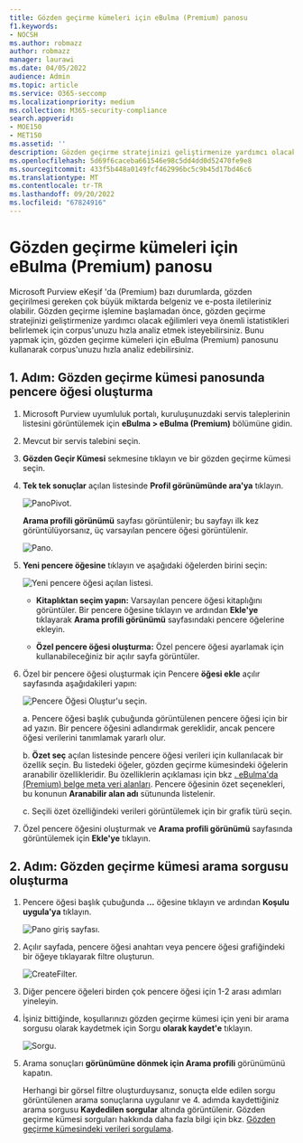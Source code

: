 ```yaml
---
title: Gözden geçirme kümeleri için eBulma (Premium) panosu
f1.keywords:
- NOCSH
ms.author: robmazz
author: robmazz
manager: laurawi
ms.date: 04/05/2022
audience: Admin
ms.topic: article
ms.service: O365-seccomp
ms.localizationpriority: medium
ms.collection: M365-security-compliance
search.appverid:
- MOE150
- MET150
ms.assetid: ''
description: Gözden geçirme stratejinizi geliştirmenize yardımcı olacak eğilimleri veya önemli istatistikleri belirlemek üzere corpus'unuzu hızla analiz etmek üzere gözden geçirme kümeleri için Microsoft Purview eKeşif (Premium) panosunu kullanın.
ms.openlocfilehash: 5d69f6caceba661546e98c5dd4dd0d52470fe9e8
ms.sourcegitcommit: 433f5b448a0149fcf462996bc5c9b45d17bd46c6
ms.translationtype: MT
ms.contentlocale: tr-TR
ms.lasthandoff: 09/20/2022
ms.locfileid: "67824916"
---
```

# <a name="ediscovery-premium-dashboard-for-review-sets"></a>Gözden geçirme kümeleri için eBulma (Premium) panosu

Microsoft Purview eKeşif 'da (Premium) bazı durumlarda, gözden geçirilmesi gereken çok büyük miktarda belgeniz ve e-posta iletileriniz olabilir. Gözden geçirme işlemine başlamadan önce, gözden geçirme stratejinizi geliştirmenize yardımcı olacak eğilimleri veya önemli istatistikleri belirlemek için corpus'unuzu hızla analiz etmek isteyebilirsiniz. Bunu yapmak için, gözden geçirme kümeleri için eBulma (Premium) panosunu kullanarak corpus'unuzu hızla analiz edebilirsiniz.

## <a name="step-1-create-a-widget-on-the-review-set-dashboard"></a>1. Adım: Gözden geçirme kümesi panosunda pencere öğesi oluşturma

1. Microsoft Purview uyumluluk portalı, kuruluşunuzdaki servis taleplerinin listesini görüntülemek için **eBulma > eBulma (Premium)** bölümüne gidin.
  
2. Mevcut bir servis talebini seçin.
  
3. **Gözden Geçir Kümesi** sekmesine tıklayın ve bir gözden geçirme kümesi seçin.
  
4. **Tek tek sonuçlar** açılan listesinde **Profil görünümünde ara'ya** tıklayın. 

   ![PanoPivot.](../media/dashboardpivot.png)

   **Arama profili görünümü** sayfası görüntülenir; bu sayfayı ilk kez görüntülüyorsanız, üç varsayılan pencere öğesi görüntülenir.

   ![Pano.](../media/dashboardonly.png)
  
5. **Yeni pencere öğesine** tıklayın ve aşağıdaki öğelerden birini seçin:

   ![Yeni pencere öğesi açılan listesi.](../media/NewWidgetDropdownBox.png)

   - **Kitaplıktan seçim yapın:** Varsayılan pencere öğesi kitaplığını görüntüler. Bir pencere öğesine tıklayın ve ardından **Ekle'ye** tıklayarak **Arama profili görünümü** sayfasındaki pencere öğelerine ekleyin.
  
   - **Özel pencere öğesi oluşturma:** Özel pencere öğesi ayarlamak için kullanabileceğiniz bir açılır sayfa görüntüler. 

6. Özel bir pencere öğesi oluşturmak için Pencere **öğesi ekle** açılır sayfasında aşağıdakileri yapın:

   ![Pencere Öğesi Oluştur'u seçin.](../media/addwidget.png)

    a. Pencere öğesi başlık çubuğunda görüntülenen pencere öğesi için bir ad yazın. Bir pencere öğesini adlandırmak gereklidir, ancak pencere öğesi verilerini tanımlamak yararlı olur.

    b. **Özet seç** açılan listesinde pencere öğesi verileri için kullanılacak bir özellik seçin. Bu listedeki öğeler, gözden geçirme kümesindeki öğelerin aranabilir özellikleridir. Bu özelliklerin açıklaması için bkz [. eBulma'da (Premium) belge meta veri alanları](document-metadata-fields-in-Advanced-eDiscovery.md). Pencere öğesinin özet seçenekleri, bu konunun **Aranabilir alan adı** sütununda listelenir.

    c. Seçili özet özelliğindeki verileri görüntülemek için bir grafik türü seçin.

  6. Özel pencere öğesini oluşturmak ve **Arama profili görünümü** sayfasında görüntülemek için **Ekle'ye** tıklayın.

## <a name="step-2-create-a-review-set-search-query"></a>2. Adım: Gözden geçirme kümesi arama sorgusu oluşturma

1. Pencere öğesi başlık çubuğunda **...** öğesine tıklayın ve ardından **Koşulu uygula'ya** tıklayın.

   ![Pano giriş sayfası.](../media/searchprofilehome.png)

2. Açılır sayfada, pencere öğesi anahtarı veya pencere öğesi grafiğindeki bir öğeye tıklayarak filtre oluşturun.

   ![CreateFilter.](../media/applyconditionfilter.png)

3. Diğer pencere öğeleri birden çok pencere öğesi için 1-2 arası adımları yineleyin. 

4. İşiniz bittiğinde, koşullarınızı gözden geçirme kümesi için yeni bir arama sorgusu olarak kaydetmek için Sorgu **olarak kaydet'e** tıklayın.

   ![Sorgu.](../media/savequery.png)

5. Arama sonuçları **görünümüne dönmek için Arama profili** görünümünü kapatın.

   Herhangi bir görsel filtre oluşturduysanız, sonuçta elde edilen sorgu görüntülenen arama sonuçlarına uygulanır ve 4. adımda kaydettiğiniz arama sorgusu **Kaydedilen sorgular** altında görüntülenir. Gözden geçirme kümesi sorguları hakkında daha fazla bilgi için bkz. [Gözden geçirme kümesindeki verileri sorgulama](review-set-search.md).
